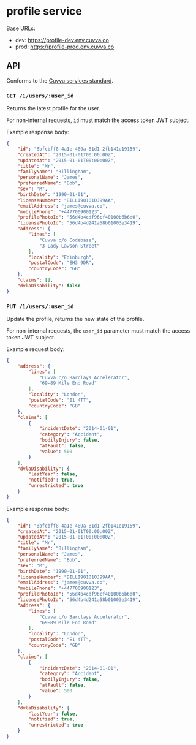 # profile service

Base URLs:

- dev: https://profile-dev.env.cuvva.co
- prod: https://profile-prod.env.cuvva.co

## API

Conforms to the [Cuvva services standard][1].

### `GET /1/users/:user_id`

Returns the latest profile for the user.

For non-internal requests, `id` must match the access token JWT subject.

Example response body:

```json
{
	"id": "8bfcbff8-4a1e-489a-81d1-2fb141e19159",
	"createdAt": "2015-01-01T00:00:00Z",
	"updatedAt": "2015-01-01T00:00:00Z",
	"title": "Mr",
	"familyName": "Billingham",
	"personalName": "James",
	"preferredName": "Bob",
	"sex": "M",
	"birthDate": "1990-01-01",
	"licenseNumber": "BILLI901010J99AA",
	"emailAddress": "james@cuvva.co",
	"mobilePhone": "+447700900123",
	"profilePhotoId": "56d4b4cdf96cf40100b6b6d0",
	"licensePhotoId": "56d4b4d241a58b01003e3419",
	"address": {
		"lines": [
			"Cuvva c/o Codebase",
			"3 Lady Lawson Street"
		],
		"locality": "Edinburgh",
		"postalCode": "EH3 9DR",
		"countryCode": "GB"
	},
	"claims": [],
	"dvlaDisability": false
}
```

### `PUT /1/users/:user_id`

Update the profile, returns the new state of the profile.

For non-internal requests, the `user_id` parameter must match the access token
JWT subject.

Example request body:

```json
{
	"address": {
		"lines": [
			"Cuvva c/o Barclays Accelerator",
			"69-89 Mile End Road"
		],
		"locality": "London",
		"postalCode": "E1 4TT",
		"countryCode": "GB"
	},
	"claims": [
		{
			"incidentDate": "2014-01-01",
			"category": "Accident",
			"bodilyInjury": false,
			"atFault": false,
			"value": 500
		}
	],
	"dvlaDisability": {
		"lastYear": false,
		"notified": true,
		"unrestricted": true
	}
}
```

Example response body:

```json
{
	"id": "8bfcbff8-4a1e-489a-81d1-2fb141e19159",
	"createdAt": "2015-01-01T00:00:00Z",
	"updatedAt": "2015-01-01T00:00:00Z",
	"title": "Mr",
	"familyName": "Billingham",
	"personalName": "James",
	"preferredName": "Bob",
	"sex": "M",
	"birthDate": "1990-01-01",
	"licenseNumber": "BILLI901010J99AA",
	"emailAddress": "james@cuvva.co",
	"mobilePhone": "+447700900123",
	"profilePhotoId": "56d4b4cdf96cf40100b6b6d0",
	"licensePhotoId": "56d4b4d241a58b01003e3419",
	"address": {
		"lines": [
			"Cuvva c/o Barclays Accelerator",
			"69-89 Mile End Road"
		],
		"locality": "London",
		"postalCode": "E1 4TT",
		"countryCode": "GB"
	},
	"claims": [
		{
			"incidentDate": "2014-01-01",
			"category": "Accident",
			"bodilyInjury": false,
			"atFault": false,
			"value": 500
		}
	],
	"dvlaDisability": {
		"lastYear": false,
		"notified": true,
		"unrestricted": true
	}
}
```

[1]: https://github.com/cuvva/standards/blob/master/services.md

